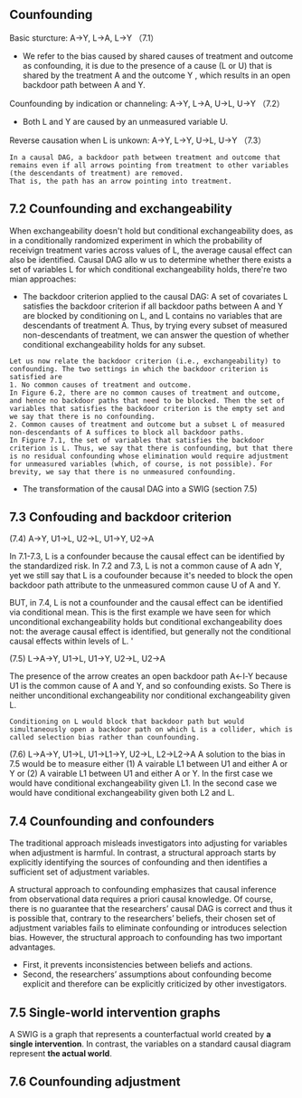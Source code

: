 ## Counfounding
Basic sturcture: A->Y, L->A, L->Y （7.1）
- We refer to the bias caused by shared causes of treatment and outcome as confounding, it is due to the presence of a cause (L or U) that is shared by the treatment A and the outcome Y , which results in an open backdoor path between A and Y.

Counfounding by indication or channeling: A->Y, L->A, U->L, U->Y （7.2）
- Both L and Y are caused by an unmeasured variable U.

Reverse causation when L is unkown: A->Y, L->Y, U->L, U->Y （7.3）



```
In a causal DAG, a backdoor path between treatment and outcome that remains even if all arrows pointing from treatment to other variables (the descendants of treatment) are removed. 
That is, the path has an arrow pointing into treatment.
```

## 7.2 Counfounding and exchangeability
When exchangeability doesn't hold but conditional exchangeability does, as in a conditionally randomized experiment in which the probability of receivign treatment varies across values of L, the average causal effect can also be identified. Causal DAG allo w us to determine whether there exists a set of variables L for which conditional exchangeability holds, there're two mian approaches:
- The backdoor criterion applied to the causal DAG: A set of covariates L satisfies the backdoor criterion if all backdoor paths between A and Y are blocked by conditioning on L, and L contains no variables that are descendants of treatment A. Thus, by trying every subset of measured non-descendants of treatment, we can answer the question of whether conditional exchangeability holds for any subset.
```
Let us now relate the backdoor criterion (i.e., exchangeability) to confounding. The two settings in which the backdoor criterion is satisfied are 
1. No common causes of treatment and outcome. 
In Figure 6.2, there are no common causes of treatment and outcome, and hence no backdoor paths that need to be blocked. Then the set of variables that satisfies the backdoor criterion is the empty set and we say that there is no confounding. 
2. Common causes of treatment and outcome but a subset L of measured non-descendants of A suffices to block all backdoor paths. 
In Figure 7.1, the set of variables that satisfies the backdoor criterion is L. Thus, we say that there is confounding, but that there is no residual confounding whose elimination would require adjustment for unmeasured variables (which, of course, is not possible). For brevity, we say that there is no unmeasured confounding.

```
- The transformation of the causal DAG into a SWIG (section 7.5)

## 7.3 Confouding and backdoor criterion
(7.4) A->Y, U1->L, U2->L, U1->Y, U2->A

In 7.1-7.3, L is a confounder because the causal effect can be identified by the standardized risk. In 7.2 and 7.3, L is not a common cause of A adn Y, yet we still say that L is a coufounder because it's needed to block the open backdoor path attribute to the unmeasured common cause U of A and Y.

BUT, in 7.4, L is not a counfounder and the causal effect can be identified via conditional mean. This is the first example we have seen for which unconditional exchangeability holds but conditional exchangeability does not: the average causal effect is identified, but generally not the conditional causal effects within levels of L. '

(7.5) L->A->Y, U1->L, U1->Y, U2->L, U2->A

The presence of the arrow creates an open backdoor path A<-l-<U1->Y because U1 is the common cause of A and Y, and so confounding exists. So There is neither unconditional exchangeability nor conditional exchangeability given L.

```
Conditioning on L would block that backdoor path but would simultaneously open a backdoor path on which L is a collider, which is called selection bias rather than counfounding. 
```

(7.6) L->A->Y, U1->L, U1->L1->Y, U2->L, L2->L2->A
A solution to the bias in 7.5 would be to measure either (1) A vairable L1 between U1 and either A or Y or (2) A vairable L1 between U1 and either A or Y. In the first case we would have conditional exchangeability given L1. In the second case we would have conditional exchangeability given both L2 and L.

## 7.4 Counfounding and confounders
The traditional approach misleads investigators into adjusting for variables when adjustment is harmful. In contrast, a structural approach starts by explicitly identifying the sources of confounding and then identifies a sufficient set of adjustment variables.

A structural approach to confounding emphasizes that causal inference from observational data requires a priori causal knowledge. Of course, there is no guarantee that the researchers’ causal DAG is correct and thus it is possible that, contrary to the researchers’ beliefs, their chosen set of adjustment variables fails to eliminate confounding or introduces selection bias. However, the structural approach to confounding has two important advantages.
- First, it prevents inconsistencies between beliefs and actions.
- Second, the researchers’ assumptions about confounding become explicit and therefore can be explicitly criticized by other investigators.


## 7.5 Single-world intervention graphs
A SWIG is a graph that represents a counterfactual world created by **a single intervention**. In contrast, the variables on a standard causal diagram represent **the actual world**. 

## 7.6 Counfounding adjustment
